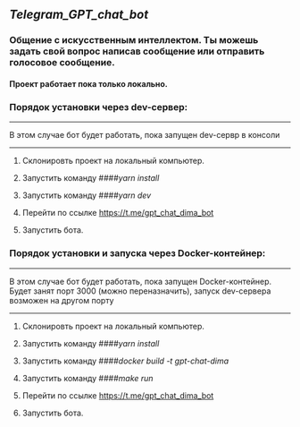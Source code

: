 ## _Telegram_GPT_chat_bot_

### Общение с искусственным интеллектом. Ты можешь задать свой вопрос написав сообщение или отправить голосовое сообщение.

#### Проект работает пока только локально. 


### Порядок установки через dev-сервер:

***
В этом случае бот будет работать, пока запущен dev-сервр в консоли
***

1. Склонировть проект на локальный компьютер.

2. Запустить команду  ####_yarn install_

3. Запустить команду  ####_yarn dev_

4. Перейти по ссылке https://t.me/gpt_chat_dima_bot

5. Запустить бота. 


### Порядок установки и запуска через Docker-контейнер: 

***
В этом случае бот будет работать, пока запущен Docker-контейнер. Будет занят порт 3000 (можно переназначить), запуск dev-сервера возможен на другом порту
***

1. Склонировть проект на локальный компьютер.

2. Запустить команду  ####_yarn install_

3. Запустить команду  ####_docker build -t gpt-chat-dima_

4. Запустить команду  ####_make run_

5. Перейти по ссылке https://t.me/gpt_chat_dima_bot

6. Запустить бота. 
